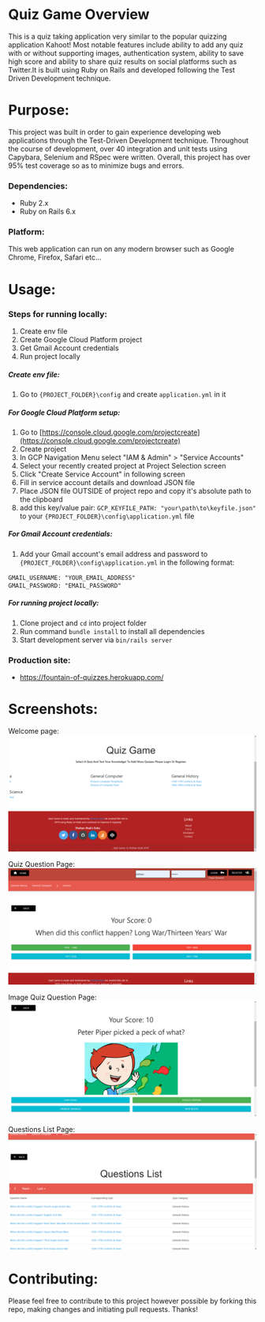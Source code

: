 # Quiz Game Overview
This is a quiz taking application very similar to the popular quizzing application Kahoot! Most notable features include ability to add any quiz with or without supporting images, authentication system, ability to save high score and ability to share quiz results on social platforms such as Twitter.It is built using Ruby on Rails and developed following the Test Driven Development technique.

# Purpose:
This project was built in order to gain experience developing web applications through the Test-Driven Development technique. Throughout the course of development, over 40 integration and unit tests using Capybara, Selenium and RSpec were written. Overall, this project has over 95% test coverage so as to minimize bugs and errors. 

### Dependencies:
* Ruby 2.x
* Ruby on Rails 6.x

### Platform:
This web application can run on any modern browser such as Google Chrome, Firefox, Safari etc...

# Usage: 
### Steps for running locally:
1. Create env file 
2. Create Google Cloud Platform project
3. Get Gmail Account credentials
4. Run project locally 

##### Create env file:
1. Go to ```{PROJECT_FOLDER}\config``` and create ```application.yml``` in it 

##### For Google Cloud Platform setup:
1. Go to [https://console.cloud.google.com/projectcreate](https://console.cloud.google.com/projectcreate)
2. Create project
3. In GCP Navigation Menu select "IAM & Admin" > "Service Accounts" 
4. Select your recently created project at Project Selection screen 
5. Click "Create Service Account" in following screen
6. Fill in service account details and download JSON file 
6. Place JSON file OUTSIDE of project repo and copy it's absolute path to the clipboard
8. add this key/value pair: ```GCP_KEYFILE_PATH: "your\path\to\keyfile.json"``` to your ```{PROJECT_FOLDER}\config\application.yml``` file 

##### For Gmail Account credentials:
1. Add your Gmail account's email address and password to ```{PROJECT_FOLDER}\config\application.yml``` in the following format: 
```
GMAIL_USERNAME: "YOUR_EMAIL_ADDRESS"
GMAIL_PASSWORD: "EMAIL_PASSWORD"
``` 

##### For running project locally:
1. Clone project and ```cd``` into project folder
2. Run command ```bundle install``` to install all dependencies 
3. Start development server via ```bin/rails server```

### Production site:
* https://fountain-of-quizzes.herokuapp.com/

# Screenshots: 
Welcome page:
![Welcome page](/public/screenshot_1.png)

Quiz Question Page:
![Quiz Page](/public/screenshot_2.png)

Image Quiz Question Page:
![Image Quiz Question Page](/public/screenshot_4.png)

Questions List Page:
![Quiz Questions Page](/public/screenshot_3.png)

# Contributing:
Please feel free to contribute to this project however possible by forking this repo, making changes and initiating pull requests. Thanks!
